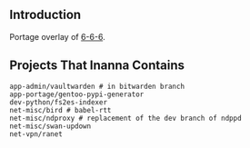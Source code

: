 ## Introduction
Portage overlay of [6-6-6](https://github.com/6-6-6).

## Projects That Inanna Contains
```
app-admin/vaultwarden # in bitwarden branch
app-portage/gentoo-pypi-generator
dev-python/fs2es-indexer
net-misc/bird # babel-rtt
net-misc/ndproxy # replacement of the dev branch of ndppd
net-misc/swan-updown
net-vpn/ranet
```
